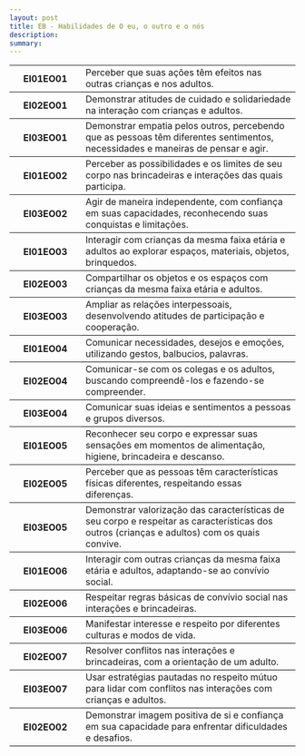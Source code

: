 ```yaml
---
layout: post
title: EB - Habilidades de O eu, o outro e o nós
description:
summary: 
---
```

<table style="border-collapse: collapse;">
    <tr style="border-bottom: 1px solid black;">
        <th style="width:25%">EI01EO01</th>
        <td>Perceber que suas ações têm efeitos nas outras crianças e nos adultos.</td>
    </tr>
    <tr style="border-bottom: 1px solid black;">
        <th style="width:25%">EI02EO01</th>
        <td>Demonstrar atitudes de cuidado e solidariedade na interação com crianças e adultos.</td>
    </tr>
    <tr style="border-bottom: 1px solid black;">
        <th style="width:25%">EI03EO01</th>
        <td>Demonstrar empatia pelos outros, percebendo que as pessoas têm diferentes sentimentos, necessidades e maneiras de pensar e agir.</td>
    </tr>
    <tr style="border-bottom: 1px solid black;">
        <th style="width:25%">EI01EO02</th>
        <td>Perceber as possibilidades e os limites de seu corpo nas brincadeiras e interações das quais participa.</td>
    </tr>
    <tr style="border-bottom: 1px solid black;">
        <th style="width:25%">EI03EO02</th>
        <td>Agir de maneira independente, com confiança em suas capacidades, reconhecendo suas conquistas e limitações.</td>
    </tr>
    <tr style="border-bottom: 1px solid black;">
        <th style="width:25%">EI01EO03</th>
        <td>Interagir com crianças da mesma faixa etária e adultos ao explorar espaços, materiais, objetos, brinquedos.</td>
    </tr>
    <tr style="border-bottom: 1px solid black;">
        <th style="width:25%">EI02EO03</th>
        <td>Compartilhar os objetos e os espaços com crianças da mesma faixa etária e adultos.</td>
    </tr>
    <tr style="border-bottom: 1px solid black;">
        <th style="width:25%">EI03EO03</th>
        <td>Ampliar as relações interpessoais, desenvolvendo atitudes de participação e cooperação.</td>
    </tr>
    <tr style="border-bottom: 1px solid black;">
        <th style="width:25%">EI01EO04</th>
        <td>Comunicar necessidades, desejos e emoções, utilizando gestos, balbucios, palavras.</td>
    </tr>
    <tr style="border-bottom: 1px solid black;">
        <th style="width:25%">EI02EO04</th>
        <td>Comunicar-se com os colegas e os adultos, buscando compreendê-los e fazendo-se compreender.</td>
    </tr>
    <tr style="border-bottom: 1px solid black;">
        <th style="width:25%">EI03EO04</th>
        <td>Comunicar suas ideias e sentimentos a pessoas e grupos diversos.</td>
    </tr>
    <tr style="border-bottom: 1px solid black;">
        <th style="width:25%">EI01EO05</th>
        <td>Reconhecer seu corpo e expressar suas sensações em momentos de alimentação, higiene, brincadeira e descanso.</td>
    </tr>
    <tr style="border-bottom: 1px solid black;">
        <th style="width:25%">EI02EO05</th>
        <td>Perceber que as pessoas têm características físicas diferentes, respeitando essas diferenças.</td>
    </tr>
    <tr style="border-bottom: 1px solid black;">
        <th style="width:25%">EI03EO05</th>
        <td>Demonstrar valorização das características de seu corpo e respeitar as características dos outros (crianças e adultos) com os quais convive.</td>
    </tr>
    <tr style="border-bottom: 1px solid black;">
        <th style="width:25%">EI01EO06</th>
        <td>Interagir com outras crianças da mesma faixa etária e adultos, adaptando-se ao convívio social.</td>
    </tr>
    <tr style="border-bottom: 1px solid black;">
        <th style="width:25%">EI02EO06</th>
        <td>Respeitar regras básicas de convívio social nas interações e brincadeiras.</td>
    </tr>
    <tr style="border-bottom: 1px solid black;">
        <th style="width:25%">EI03EO06</th>
        <td>Manifestar interesse e respeito por diferentes culturas e modos de vida.</td>
    </tr>
    <tr style="border-bottom: 1px solid black;">
        <th style="width:25%">EI02EO07</th>
        <td>Resolver conflitos nas interações e brincadeiras, com a orientação de um adulto.</td>
    </tr>
    <tr style="border-bottom: 1px solid black;">
        <th style="width:25%">EI03EO07</th>
        <td>Usar estratégias pautadas no respeito mútuo para lidar com conflitos nas interações com crianças e adultos.</td>
    </tr>
    <tr style="border-bottom: 1px solid black;">
        <th style="width:25%">EI02EO02</th>
        <td>Demonstrar imagem positiva de si e confiança em sua capacidade para enfrentar dificuldades e desafios.</td>
    </tr>


</table>
